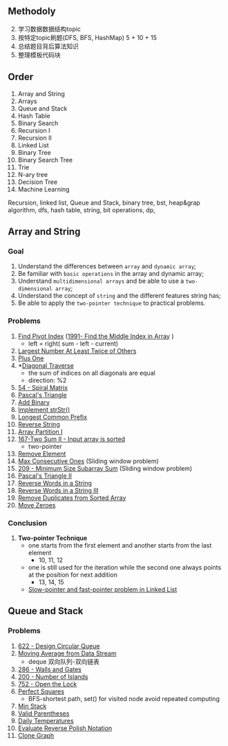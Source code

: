 ## Methodoly

2. 学习数据数据结构topic
3. 按特定topic刷题(DFS, BFS, HashMap)  5 + 10 + 15
3. 总结题目背后算法知识
4. 整理模板代码块





## Order

1. Array and String
2. Arrays
3. Queue and Stack
4. Hash Table
5. Binary Search
6. Recursion I
7. Recursion II
8. Linked List
9. Binary Tree
10. Binary Search Tree
11. Trie
12. N-ary tree
13. Decision Tree
14. Machine Learning



Recursion, linked list, Queue and Stack,  binary tree, bst, heap&grap algorithm, dfs, hash table, string, bit operations, dp, 



## Array and String

### Goal

1. Understand the differences between `array` and `dynamic array`;
2. Be familiar with `basic operations` in the array and dynamic array;
3. Understand `multidimensional arrays` and be able to use a `two-dimensional array`;
4. Understand the concept of `string` and the different features string has;
5. Be able to apply the `two-pointer technique` to practical problems.

### Problems

1.  [Find Pivot Index](https://leetcode.com/explore/learn/card/array-and-string/201/introduction-to-array/1144/) ([1991- Find the Middle Index in Array](https://leetcode.com/problems/find-the-middle-index-in-array/) )
    - left = right( sum - left - current)
2.  [Largest Number At Least Twice of Others](https://leetcode.com/explore/learn/card/array-and-string/201/introduction-to-array/1147/)
3.  [Plus One](https://leetcode.com/explore/learn/card/array-and-string/201/introduction-to-array/1148/)
4.  *[Diagonal Traverse](https://leetcode.com/explore/learn/card/array-and-string/202/introduction-to-2d-array/1167/)
    - the sum of indices on all diagonals are equal
    - direction: %2
5.  [54 - Spiral Matrix](https://leetcode.com/problems/spiral-matrix/)
6.  [Pascal's Triangle](https://leetcode.com/explore/learn/card/array-and-string/202/introduction-to-2d-array/1170/)
7.  [Add Binary](https://leetcode.com/explore/learn/card/array-and-string/203/introduction-to-string/1160/)
8.  [Implement strStr()](https://leetcode.com/explore/learn/card/array-and-string/203/introduction-to-string/1161/)
9.  [Longest Common Prefix](https://leetcode.com/explore/learn/card/array-and-string/203/introduction-to-string/1162/)
10.  [Reverse String](https://leetcode.com/explore/learn/card/array-and-string/205/array-two-pointer-technique/1183/)
11.  [Array Partition I](https://leetcode.com/explore/learn/card/array-and-string/205/array-two-pointer-technique/1154/)
12. [167-Two Sum II - Input array is sorted](https://leetcode.com/problems/two-sum-ii-input-array-is-sorted/)
    - two-pointer
13. [Remove Element](https://leetcode.com/explore/learn/card/array-and-string/205/array-two-pointer-technique/1151/)
14. [Max Consecutive Ones](https://leetcode.com/explore/learn/card/array-and-string/205/array-two-pointer-technique/1301/) (Sliding window problem)
15. [209 - Minimum Size Subarray Sum](https://leetcode.com/problems/minimum-size-subarray-sum/) (Sliding window problem)
16.  [Pascal's Triangle II](https://leetcode.com/explore/learn/card/array-and-string/204/conclusion/1171/)
17.  [Reverse Words in a String](https://leetcode.com/explore/learn/card/array-and-string/204/conclusion/1164/)
18.  [Reverse Words in a String III](https://leetcode.com/explore/learn/card/array-and-string/204/conclusion/1165/)
19.  [Remove Duplicates from Sorted Array](https://leetcode.com/explore/learn/card/array-and-string/204/conclusion/1173/)
20.  [Move Zeroes](https://leetcode.com/explore/learn/card/array-and-string/204/conclusion/1174/)
### Conclusion

1. **Two-pointer Technique**
   - one starts from the first element and another starts from the last element
     - 10, 11, 12
   - one is still used for the iteration while the second one always points at the position for next addition
     - 13, 14, 15
   - [Slow-pointer and fast-pointer problem in Linked List](https://leetcode.com/explore/learn/card/linked-list/214/linked-list-two-pointer/)



## Queue and Stack

### Problems

1. [622 - Design Circular Queue](https://leetcode.com/problems/design-circular-queue/)
2. [Moving Average from Data Stream](https://leetcode.com/explore/learn/card/queue-stack/228/first-in-first-out-data-structure/1368/)
   - deque 双向队列-双向链表
3. [286 - Walls and Gates](https://leetcode.com/problems/walls-and-gates/)
4. [200 - Number of Islands](https://leetcode.com/problems/number-of-islands/)
5. [752 - Open the Lock](https://leetcode.com/problems/open-the-lock/)
6. [Perfect Squares](https://leetcode.com/explore/learn/card/queue-stack/231/practical-application-queue/1371/)
   - BFS-shortest path, set() for visited node avoid repeated computing
7. [Min Stack](https://leetcode.com/explore/learn/card/queue-stack/230/usage-stack/1360/)
8. [Valid Parentheses](https://leetcode.com/explore/learn/card/queue-stack/230/usage-stack/1361/)
9. [Daily Temperatures](https://leetcode.com/explore/learn/card/queue-stack/230/usage-stack/1363/)
10. [Evaluate Reverse Polish Notation](https://leetcode.com/explore/learn/card/queue-stack/230/usage-stack/1394/)
11. [Clone Graph](https://leetcode.com/explore/learn/card/queue-stack/232/practical-application-stack/1392/)

